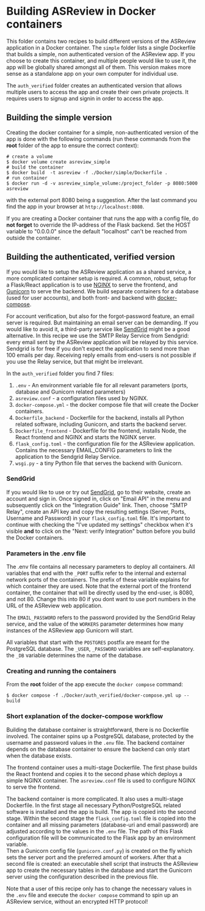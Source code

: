 # Building ASReview in Docker containers

This folder contains two recipes to build different versions of the ASReview application in a Docker container. The `simple` folder lists a single Dockerfile that builds a simple, non authenticated version of the ASReview app. If you choose to create this container, and multiple people would like to use it, the app will be globally shared amongst all of them. This version makes more sense as a standalone app on your own computer for individual use.

The `auth_verified` folder creates an authenticated version that allows multiple users to access the app and create their own private projects. It requires users to signup and signin in order to access the app.

## Building the simple version

Creating the docker container for a simple, non-authenticated version of the app is done with the following commands (run these commands from the __root__ folder of the app to ensure the correct context):

```
# create a volume
$ docker volume create asreview_simple
# build the container
$ docker build  -t asreview -f ./Docker/simple/Dockerfile .
# run container
$ docker run -d -v asreview_simple_volume:/project_folder -p 8080:5000 asreview
```

with the external port 8080 being a suggestion. After the last command you find the app in your browser at `http://localhost:8080`.

If you are creating a Docker container that runs the app with a config file, do __not forget__ to override the IP-address of the Flask backend. Set the HOST variable to "0.0.0.0" since the default "localhost" can't be reached from outside the container.

## Building the authenticated, verified version

If you would like to setup the ASReview application as a shared service, a more complicated container setup is required. A common, robust, setup for a Flask/React application is to use [NGINX](https://www.nginx.com/) to serve the frontend, and [Gunicorn](https://gunicorn.org/) to serve the backend. We build separate containers for a database (used for user accounts), and both front- and backend with [docker-compose](https://docs.docker.com/compose/).

For account verification, but also for the forgot-password feature, an email server is required. But maintaining an email server can be demanding. If you would like to avoid it, a third-party service like [SendGrid](https://sendgrid.com/) might be a good alternative. In this recipe we use the SMTP Relay Service from Sendgrid: every email sent by the ASReview application will be relayed by this service. Sendgrid is for free if you don't expect the application to send more than 100 emails per day. Receiving reply emails from end-users is not possible if you use the Relay service, but that might be irrelevant.

In the `auth_verified` folder you find 7 files:
1. `.env` - An environment variable file for all relevant parameters (ports, database and Gunicorn related parameters)
2. `asreview.conf` - a configuration files used by NGINX.
3. `docker-compose.yml` - the docker compose file that will create the Docker containers.
4. `Dockerfile_backend` - Dockerfile for the backend, installs all Python related software, including Gunicorn, and starts the backend server.
5. `Dockerfile_frontend` - Dockerfile for the frontend, installs Node, the React frontend and NGINX and starts the NGINX server.
6. `flask_config.toml` - the configuration file for the ASReview application. Contains the necessary EMAIL_CONFIG parameters to link the application to the Sendgrid Relay Service.
7. `wsgi.py` - a tiny Python file that serves the backend with Gunicorn.

### SendGrid

If you would like to use or try out [SendGrid](https://sendgrid.com/), go to their website, create an account and sign in. Once signed in, click on "Email API" in the menu and subsequently click on the "Integration Guide" link. Then, choose "SMTP Relay", create an API key and copy the resulting settings (Server, Ports, Username and Password) in your `flask_config.toml` file. It's important to continue with checking the "I've updated my settings" checkbox when it's visible __and__ to click on the "Next: verify Integration" button before you build the Docker containers.

### Parameters in the .env file

The .env file contains all necessary parameters to deploy all containers. All variables that end with the `_PORT` suffix refer to the internal and external network ports of the containers. The prefix of these variable explains for which container they are used. Note that the external port of the frontend container, the container that will be directly used by the end-user, is 8080, and not 80. Change this into 80 if you dont want to use port numbers in the URL of the ASReview web application.

The `EMAIL_PASSWORD` refers to the password provided by the SendGrid Relay service, and the value of the `WORKERS` parameter determines how many instances of the ASReview app Gunicorn will start.

All variables that start with the `POSTGRES` postfix are meant for the PostgreSQL database. The `_USER`, `_PASSWORD` variables are self-explanatory. the `_DB` variable determines the name of the database.

### Creating and running the containers

From the __root__ folder of the app execute the `docker compose` command:

```
$ docker compose -f ./Docker/auth_verified/docker-compose.yml up --build
```

### Short explanation of the docker-compose workflow

Building the database container is straightforward, there is no Dockerfile involved. The container spins up a PostgreSQL database, protected by the username and password values in the `.env` file. The backend container depends on the database container to ensure the backend can only start when the database exists.

The frontend container uses a multi-stage Dockerfile. The first phase builds the React frontend and copies it to the second phase which deploys a simple NGINX container. The `asreview.conf` file is used to configure NGINX to serve the frontend.

The backend container is more complicated. It also uses a multi-stage Dockerfile. In the first stage all necessary Python/PostgreSQL related software is installed and the app is build. The app is copied into the second stage. Within the second stage the `flask_config.toml` file is copied into the container and all missing parameters (database-uri and email password) are adjusted according to the values in the `.env` file. The path of this Flask configuration file will be communicated to the Flask app by an environment variable.\
Then a Gunicorn config file (`gunicorn.conf.py`) is created on the fly which sets the server port and the preferred amount of workers. After that a second file is created: an executable shell script that instructs the ASReview app to create the necessary tables in the database and start the Gunicorn server using the configuration described in the previous file.

Note that a user of this recipe only has to change the necessary values in the `.env` file and execute the `docker compose` command to spin up an ASReview service, without an encrypted HTTP protocol!
 